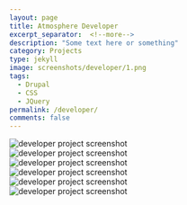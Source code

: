 ```yaml
---
layout: page
title: Atmosphere Developer
excerpt_separator:  <!--more-->
description: "Some text here or something"
category: Projects
type: jekyll
image: screenshots/developer/1.png
tags:
  - Drupal
  - CSS
  - JQuery 
permalink: /developer/
comments: false
---
```


<div class="owl-carousel owl-theme">
  <div> <img src="{{site.baseurl}}/assets/screenshots/developer/1.png" alt="developer project screenshot" /> </div>
  <div> <img src="{{site.baseurl}}/assets/screenshots/developer/2.png" alt="developer project screenshot" /> </div>
  <div> <img src="{{site.baseurl}}/assets/screenshots/developer/3.png" alt="developer project screenshot" /> </div>
  <div> <img src="{{site.baseurl}}/assets/screenshots/developer/4.png" alt="developer project screenshot" /> </div>
  <div> <img src="{{site.baseurl}}/assets/screenshots/developer/5.png" alt="developer project screenshot" /> </div>
  <div> <img src="{{site.baseurl}}/assets/screenshots/developer/6.png" alt="developer project screenshot" /> </div>
</div>